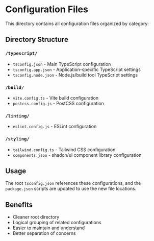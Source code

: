 # Configuration Files

This directory contains all configuration files organized by category:

## Directory Structure

### `/typescript/`
- `tsconfig.json` - Main TypeScript configuration
- `tsconfig.app.json` - Application-specific TypeScript settings
- `tsconfig.node.json` - Node.js/build tool TypeScript settings

### `/build/`
- `vite.config.ts` - Vite build configuration
- `postcss.config.js` - PostCSS configuration

### `/linting/`
- `eslint.config.js` - ESLint configuration

### `/styling/`
- `tailwind.config.ts` - Tailwind CSS configuration
- `components.json` - shadcn/ui component library configuration

## Usage

The root `tsconfig.json` references these configurations, and the `package.json` scripts are updated to use the new file locations.

## Benefits

- Cleaner root directory
- Logical grouping of related configurations
- Easier to maintain and understand
- Better separation of concerns
